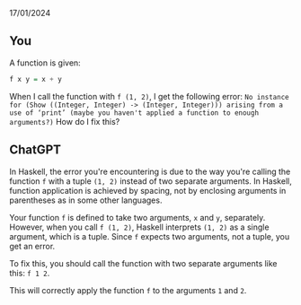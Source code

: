 17/01/2024
## You

A function is given:
```haskell
f x y = x + y
```
When I call the function with `f (1, 2)`, I get the following error: `No instance for (Show ((Integer, Integer) -> (Integer, Integer))) arising from a use of ‘print’ (maybe you haven't applied a function to enough arguments?)`
How do I fix this?


## ChatGPT

In Haskell, the error you're encountering is due to the way you're calling the function `f` with a tuple `(1, 2)` instead of two separate arguments. In Haskell, function application is achieved by spacing, not by enclosing arguments in parentheses as in some other languages.

Your function `f` is defined to take two arguments, `x` and `y`, separately. However, when you call `f (1, 2)`, Haskell interprets `(1, 2)` as a single argument, which is a tuple. Since `f` expects two arguments, not a tuple, you get an error.

To fix this, you should call the function with two separate arguments like this: `f 1 2`.

This will correctly apply the function `f` to the arguments `1` and `2`.